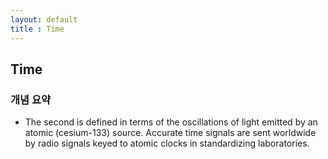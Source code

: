 ```yaml
---
layout: default
title : Time
---
```


## Time

### 개념 요약

- The second is defined in terms of the oscillations of light emitted by an atomic (cesium-133) source. Accurate time signals are sent worldwide by radio signals keyed to atomic clocks in standardizing laboratories.

<!--
- 시간
    + 절대영도 상태의 세슘 원자의 바닥 상태의 두 전자 준위 사이의 전이에 해당하는 복사선이 가지는 주기의 $9192631770$회 지속 시간을 $1 \text{ s}$로 정한다.
-->